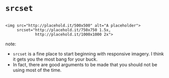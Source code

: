# <code>srcset</code>

<pre><code data-trim data-noescape>
&lt;img src="http://placehold.it/500x500" alt="A placeholder"<span class="fragment fade-out" data-fragment-index="1">></span>
     <span class="fragment fade-in" data-fragment-index="1">srcset="http://placehold.it/750x750 1.5x,
             http://placehold.it/1000x1000 2x"></span>
</code></pre>


note:
- `srcset` is a fine place to start beginning with responsive imagery. I
  think it gets you the most bang for your buck.
- In fact, there are good arguments to be made that you should not be using
  <picture> most of the time.
